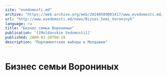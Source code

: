 ```yaml
---
site: "evedomosti.md"
archive: "https://web.archive.org/web/20240509001417/www.evedomosti.md/news/Biznes_Semi_Voroninyh"
url: "http://www.evedomosti.md/news/Biznes_Semi_Voroninyh"
language: ru
title: "Бизнес семьи Ворониных"
publication: '[[Moldavskie Vedomosti]]'
published: 2009-02-20T08:19
description: "Парламентские выборы в Молдавии"
---
```


# Бизнес семьи Ворониных


